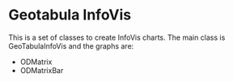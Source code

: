# Geotabula InfoVis

This is a set of classes to create InfoVis charts. The main class is GeoTabulaInfoVis and the graphs are:

* ODMatrix
* ODMatrixBar
